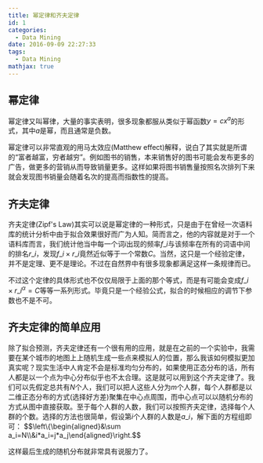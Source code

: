 ```yaml
---
title: 幂定律和齐夫定律
id: 1
categories:
  - Data Mining
date: 2016-09-09 22:27:33
tags:
  - Data Mining
mathjax: true
---
```


## 幂定律

幂定律又叫幂律，大量的事实表明，很多现象都服从类似于幂函数$y=cx^a$的形式，其中$a$是幂，而且通常是负数。

幂定律可以非常直观的用马太效应(Matthew effect)解释，说白了其实就是所谓的“富者越富，穷者越穷”。例如图书的销售，本来销售好的图书可能会发布更多的广告，做更多的营销从而导致销量更多。这样如果将图书销售量按照名次排列下来就会发现图书销量会随着名次的提高而指数性的提高。

## 齐夫定律

齐夫定律(Zipf's Law)其实可以说是幂定律的一种形式，只是由于在曾经一次语料库的统计分析中由于拟合效果很好而广为人知。简而言之，他的内容就是对于一个语料库而言，我们统计他当中每一个词$i$出现的频率$f\_i$与该频率在所有的词语中间的排名$r\_i$，发现$f\_i\times r\_i$竟然近似等于一个常数$C$。当然，这只是一个经验定律，并不是定理、更不是理论。不过在自然界中有很多现象都满足这样一条规律而已。

不过这个定律的具体形式也不仅仅局限于上面的那个等式，而是有可能会变成$f\_i\times r\_i^\alpha =C$等等一系列形式。毕竟只是一个经验公式，拟合的时候相应的调节下参数也不是不可。


## 齐夫定律的简单应用

除了拟合预测，齐夫定律还有一个很有用的应用，就是在之前的一个实验中，我需要在某个城市的地图上上随机生成一些点来模拟人的位置，那么我该如何模拟更加真实呢？现实生活中人肯定不会是标准均匀分布的，如果使用正态分布的话，所有人都是以一个点为中心分布似乎也不太合理。这是就可以用到这个齐夫定律了。我们可以先假定总共有$N$个人，我们可以把人这些人分为$m$个人群，每个人群都是以二维正态分布的方式(选择好方差)聚集在中心点周围，而中心点可以以随机分布的方式从图中直接获取。至于每个人群的人数，我们可以按照齐夫定律，选择每个人群的个数。选择的方法也很简单，假设第$i$个人群的人数是$a\_i$，解下面的方程组即可：
$$\left\\{\begin{aligned}&\sum a\_i=N\\\\&i\*a\_i=j\*a\_j\end{aligned}\right.$$

这样最后生成的随机分布就非常具有说服力了。
